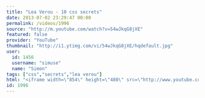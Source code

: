 ```yaml
---
title: "Lea Verou - 10 css secrets"
date: 2013-07-02 23:29:47 00:00
permalink: /videos/1996
source: "http://m.youtube.com/watch?v=54wJkqG8jXE"
featured: false
provider: "YouTube"
thumbnail: "http://i1.ytimg.com/vi/54wJkqG8jXE/hqdefault.jpg"
user:
  id: 1456
  username: "simuse"
  name: "Simon"
tags: ["css","secrets","lea verou"]
html: "<iframe width=\"854\" height=\"480\" src=\"http://www.youtube.com/embed/54wJkqG8jXE?wmode=transparent&feature=oembed\" frameborder=\"0\" allowfullscreen></iframe>"
id: 1996
---
```


